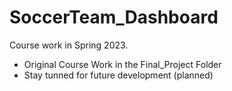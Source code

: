 # SoccerTeam_Dashboard
Course work in Spring 2023.

- Original Course Work in the Final_Project Folder
- Stay tunned for future development (planned)
